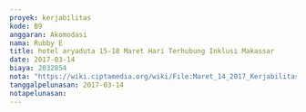 ```yaml
---
proyek: kerjabilitas
kode: B9
anggaran: Akomodasi
nama: Rubby E
title: hotel aryaduta 15-18 Maret Hari Terhubung Inklusi Makassar
date: 2017-03-14
biaya: 2032854
nota: "https://wiki.ciptamedia.org/wiki/File:Maret_14_2017_Kerjabilitas_B9_hotel_aryaduta_rubby.png"
tanggalpelunasan: 2017-03-14
notapelunasan:
---
```

